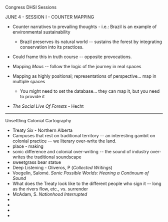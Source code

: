 
Congress DHSI Sessions

JUNE 4 - SESSION I - COUNTER MAPPING

- Counter narratives to prevailing thoughts - i.e.: Brazil is an example of environmental sustainability
	- Brazil preserves its natural world -- sustains the forest by integrating conservation into its practices. 

- Could frame this in truth course -- opposite provocations. 
- Mapping *Maus* -- follow the logic of the journey in real spaces
- Mapping as highly positional; representations of perspective... map in multiple spaces
	- You might need to set the database... they can map it, but you need to provide it

- *The Social Live Of Forests* - Hecht

---

Unsettling Colonial Cartography

- Treaty Six - Northern Alberta
- Campuses that rest on traditional territory -- an interesting gambit on colonial practice -- we literary over-write the land. 
- place - making
- sonic difference and colonial over-writing -- the sound of industry over-writes the traditional soundscape
- sweetgrass bear statue
- Deep Listening - Oliveros, P (*Collected Writings*)
- Voegelin, Salomé. *Sonic Possible Worlds: Hearing a Continuum of Sound*
- What does the Treaty look like to the different people who sign it -- long as the rivers flow, etc., vs. surrender
- McAdam, S. *Nationhood Interrupted*
- 
- 
- 
- 

